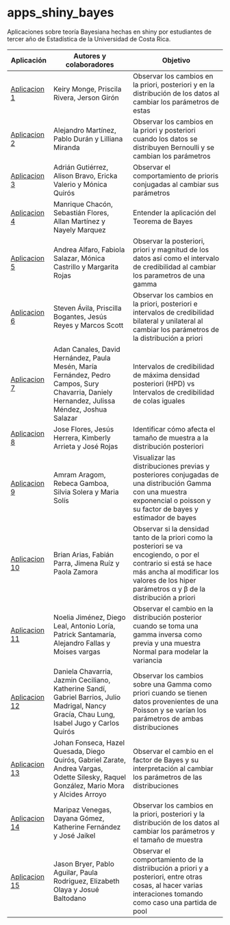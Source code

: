 # apps_shiny_bayes
Aplicaciones sobre teoría Bayesiana hechas en shiny por estudiantes de tercer año de Estadística de la Universidad de Costa Rica. 

|   Aplicación  | Autores y colaboradores | Objetivo |
| ------------- | ----------------------- |----------|
| [Aplicacion 1](http://35.208.254.211:3838/Aplicacion1/)  | Keiry Monge, Priscila Rivera, Jerson Girón | Observar los cambios en la priori, posteriori y en la distribución de los datos al cambiar los parámetros de estas |
| [Aplicacion 2](http://35.208.254.211:3838/Aplicacion2/)  | Alejandro Martínez, Pablo Durán y Lilliana Miranda | Observar los cambios en la priori y posteriori cuando los datos se distribuyen Bernoulli y se cambian los parámetros |
| [Aplicacion 3](http://35.208.254.211:3838/Aplicacion3/)  | Adrián Gutiérrez, Alison Bravo, Ericka Valerio y Mónica Quirós | Observar el comportamiento de prioris conjugadas al cambiar sus parámetros |
| [Aplicacion 4](http://35.208.254.211:3838/Aplicacion4/)  | Manrique Chacón, Sebastián Flores, Allan Martínez y Nayely Marquez | Entender la aplicación del Teorema de Bayes |
| [Aplicacion 5](http://35.208.254.211:3838/Aplicacion5/)  | Andrea Alfaro, Fabiola Salazar, Mónica Castrillo y Margarita Rojas | Observar la posteriori, priori y magnitud de los datos así como el intervalo de credibilidad al cambiar los parametros de una gamma |
| [Aplicacion 6](http://35.208.254.211:3838/Aplicacion6/)  | Steven Ávila, Priscilla Bogantes, Jesús Reyes y Marcos Scott | Observar los cambios en la priori, posteriori e intervalos de credibilidad bilateral y unilateral al cambiar los parámetros de la distribución a priori |
| [Aplicacion 7](http://35.208.254.211:3838/Aplicacion7/)  | Adan Canales, David Hernández, Paula Mesén, María Fernández, Pedro Campos, Sury Chavarria, Daniely Hernandez, Julissa Méndez, Joshua Salazar | Intervalos de credibilidad de máxima densidad posteriori (HPD) vs Intervalos de credibilidad de colas iguales |
| [Aplicacion 8](http://35.208.254.211:3838/Aplicacion8/)  | Jose Flores, Jesús Herrera, Kimberly Arrieta y José Rojas | Identificar cómo afecta el tamaño de muestra a la distribución posteriori |
| [Aplicacion 9](http://35.208.254.211:3838/Aplicacion9/)  | Amram Aragom, Rebeca Gamboa, Silvia Solera y Maria Solís | Visualizar las distribuciones previas y posteriores conjugadas de una distribución Gamma con una muestra exponencial o poisson y su factor de bayes y estimador de bayes |
| [Aplicacion 10](http://35.208.254.211:3838/Aplicacion10/) | Brian Arias, Fabián Parra, Jimena Ruíz y Paola Zamora | Observar si la densidad tanto de la priori como la posteriori se va encogiendo, o por el contrario si está se hace más ancha al modificar los valores de los hiper parámetros α y β de la distribución a priori |
| [Aplicacion 11](http://35.208.254.211:3838/Aplicacion11/) | Noelia Jiménez, Diego Leal, Antonio Loría, Patrick Santamaría, Alejandro Fallas y Moises vargas | Observar el cambio en la distribución posterior cuando se toma una gamma inversa como previa y una muestra Normal para modelar la variancia |
| [Aplicacion 12](http://35.208.254.211:3838/Aplicacion12/) | Daniela Chavarria, Jazmin Ceciliano, Katherine Sandí, Gabriel Barrios, Julio Madrigal, Nancy Gracía, Chau Lung, Isabel Jugo y Carlos Quirós | Observar los cambios sobre una Gamma como priori cuando se tienen datos              provenientes de una Poisson y se varían los parámetros de ambas distribuciones|
| [Aplicacion 13](http://35.208.254.211:3838/Aplicacion13/) | Johan Fonseca, Hazel Quesada, Diego Quirós, Gabriel Zarate, Andrea Vargas, Odette Silesky, Raquel González, Mario Mora y Alcides Arroyo | Observar el cambio en el factor de Bayes y su interpretación al cambiar los parámetros de las distribuciones |
| [Aplicacion 14](http://35.208.254.211:3838/Aplicacion14/) | Maripaz Venegas, Dayana Gómez, Katherine Fernández y José Jaikel | Observar los cambios en la priori, posteriori y la distribución de los datos al cambiar los parámetros y el tamaño de muestra |
| [Aplicacion 15](http://35.208.254.211:3838/Aplicacion15/) | Jason Bryer, Pablo Aguilar, Paula Rodriguez, Elizabeth Olaya y Josué Baltodano | Observar el comportamiento de la distriibución a priori y a posteriori, entre otras cosas, al hacer varias interaciones tomando como caso una partida de pool |

